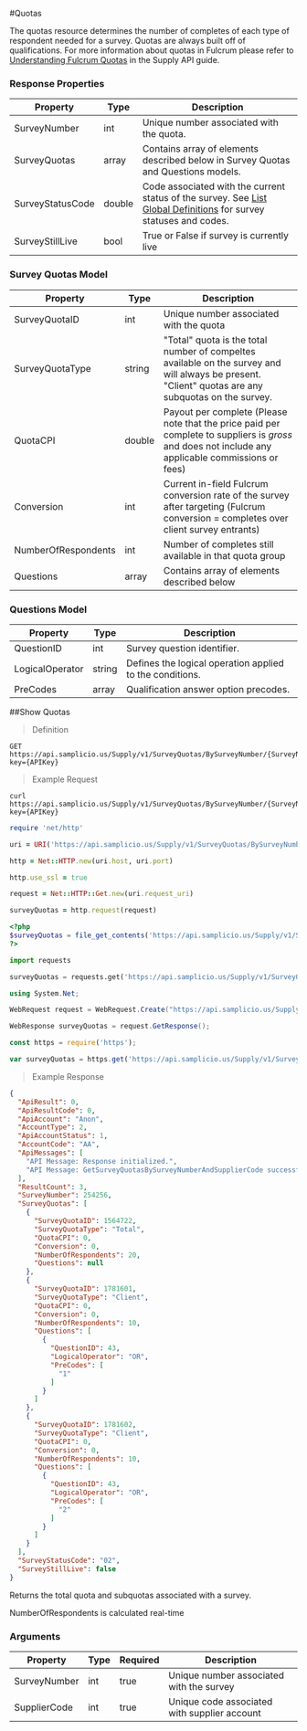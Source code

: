 #Quotas

The quotas resource determines the number of completes of each type of respondent needed for a survey. Quotas are always built off of qualifications. For more information about quotas in Fulcrum please refer to [Understanding Fulcrum Quotas](#UnderstandingFulcrumQuotas) in the Supply API guide.  

### Response Properties

| Property                     | Type     | Description                                                                                                                                             |
|------------------------------|----------|---------------------------------------------------------------------------------------------------------------------------------------------------------|
| SurveyNumber                 | int      | Unique number associated with the quota.                                                                                                                |
| SurveyQuotas                 | array    | Contains array of elements described below in Survey Quotas and Questions models.                                                                       |
| SurveyStatusCode             | double   | Code associated with the current status of the survey. See [List Global Definitions](#list-global-definitions) for survey statuses and codes.           |
| SurveyStillLive              | bool     | True or False if survey is currently live                                                                                                               |
 

### Survey Quotas Model

| Property                     | Type     | Description                                                                                                                                             |
|------------------------------|----------|---------------------------------------------------------------------------------------------------------------------------------------------------------|
| SurveyQuotaID                | int      | Unique number associated with the quota                                                                                                                 |
| SurveyQuotaType              | string   | "Total" quota is the total number of compeltes available on the survey and will always be present. "Client" quotas are any subquotas on the survey.     |
| QuotaCPI                     | double   | Payout per complete (Please note that the price paid per complete to suppliers is *gross* and does not include any applicable commissions or fees)      |   
| Conversion                   | int      | Current in-field Fulcrum conversion rate of the survey after targeting (Fulcrum conversion = completes over client survey entrants)                     |
| NumberOfRespondents          | int      | Number of completes still available in that quota group                                                                                                 | 
| Questions                    | array    | Contains array of elements described below                                                                                                              |

### Questions Model

| Property                     | Type     | Description                                                                                                                                             |
|------------------------------|----------|---------------------------------------------------------------------------------------------------------------------------------------------------------|
| QuestionID                   | int      | Survey question identifier.                                                                                                                             |
| LogicalOperator              | string   | Defines the logical operation applied to the conditions.                                                                                                |
| PreCodes                     | array    | Qualification answer option precodes.                                                                                                                   |

##Show Quotas

> Definition

```plaintext
GET  https://api.samplicio.us/Supply/v1/SurveyQuotas/BySurveyNumber/{SurveyNumber}/{SupplierCode}?key={APIKey}
```

> Example Request

```shell
curl https://api.samplicio.us/Supply/v1/SurveyQuotas/BySurveyNumber/{SurveyNumber}/{SupplierCode}?key={APIKey}
```

```ruby
require 'net/http'

uri = URI('https://api.samplicio.us/Supply/v1/SurveyQuotas/BySurveyNumber/{SurveyNumber}/{SupplierCode}?key={APIKey}')

http = Net::HTTP.new(uri.host, uri.port)

http.use_ssl = true

request = Net::HTTP::Get.new(uri.request_uri)

surveyQuotas = http.request(request)  
```

```php
<?php
$surveyQuotas = file_get_contents('https://api.samplicio.us/Supply/v1/SurveyQuotas/BySurveyNumber/{SurveyNumber}/{SupplierCode}?key={APIKey}');
?>
```

```python
import requests

surveyQuotas = requests.get('https://api.samplicio.us/Supply/v1/SurveyQuotas/BySurveyNumber/{SurveyNumber}/{SupplierCode}?key={APIKey}')
```

```csharp
using System.Net;

WebRequest request = WebRequest.Create("https://api.samplicio.us/Supply/v1/SurveyQuotas/BySurveyNumber/{SurveyNumber}/{SupplierCode}?key={APIKey}");

WebResponse surveyQuotas = request.GetResponse();
```

```javascript
const https = require('https');

var surveyQuotas = https.get('https://api.samplicio.us/Supply/v1/SurveyQuotas/BySurveyNumber/{SurveyNumber}/{SupplierCode}?key={APIKey}');
```

> Example Response

```json 
{
  "ApiResult": 0,
  "ApiResultCode": 0,
  "ApiAccount": "Anon",
  "AccountType": 2,
  "ApiAccountStatus": 1,
  "AccountCode": "AA",
  "ApiMessages": [
    "API Message: Response initialized.",
    "API Message: GetSurveyQuotasBySurveyNumberAndSupplierCode successful."
  ],
  "ResultCount": 3,
  "SurveyNumber": 254256,
  "SurveyQuotas": [
    {
      "SurveyQuotaID": 1564722,
      "SurveyQuotaType": "Total",
      "QuotaCPI": 0,
      "Conversion": 0,
      "NumberOfRespondents": 20,
      "Questions": null
    },
    {
      "SurveyQuotaID": 1781601,
      "SurveyQuotaType": "Client",
      "QuotaCPI": 0,
      "Conversion": 0,
      "NumberOfRespondents": 10,
      "Questions": [
        {
          "QuestionID": 43,
          "LogicalOperator": "OR",
          "PreCodes": [
            "1"
          ]
        }
      ]
    },
    {
      "SurveyQuotaID": 1781602,
      "SurveyQuotaType": "Client",
      "QuotaCPI": 0,
      "Conversion": 0,
      "NumberOfRespondents": 10,
      "Questions": [
        {
          "QuestionID": 43,
          "LogicalOperator": "OR",
          "PreCodes": [
            "2"
          ]
        }
      ]
    }
  ],
  "SurveyStatusCode": "02",
  "SurveyStillLive": false
}
```

Returns the total quota and subquotas associated with a survey. 

<aside class="notice">NumberOfRespondents is calculated real-time</aside>


### Arguments

| Property                     | Type     | Required | Description                                                                                                                                  |
|------------------------------|----------|----------|----------------------------------------------------------------------------------------------------------------------------------------------|
| SurveyNumber                 | int      | true     | Unique number associated with the survey                                                                                                     |
| SupplierCode                 | int      | true     | Unique code associated with supplier account                                                                                                  |